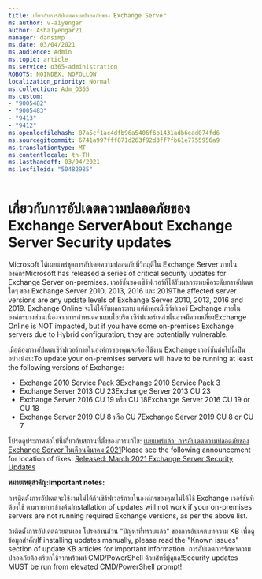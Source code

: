 ```yaml
---
title: เกี่ยวกับการอัปเดตความปลอดภัยของ Exchange Server
ms.author: v-aiyengar
author: AshaIyengar21
manager: dansimp
ms.date: 03/04/2021
ms.audience: Admin
ms.topic: article
ms.service: o365-administration
ROBOTS: NOINDEX, NOFOLLOW
localization_priority: Normal
ms.collection: Adm_O365
ms.custom:
- "9005482"
- "9005483"
- "9413"
- "9412"
ms.openlocfilehash: 87a5cf1ac4dfb96a5406f6b1431adb6ead074fd6
ms.sourcegitcommit: 6741a997fff871d263f92d3ff7fb61e7755956a9
ms.translationtype: MT
ms.contentlocale: th-TH
ms.lasthandoff: 03/04/2021
ms.locfileid: "50482985"
---
```

# <a name="about-exchange-server-security-updates"></a><span data-ttu-id="e6f72-102">เกี่ยวกับการอัปเดตความปลอดภัยของ Exchange Server</span><span class="sxs-lookup"><span data-stu-id="e6f72-102">About Exchange Server Security updates</span></span>

<span data-ttu-id="e6f72-103">Microsoft ได้เผยแพร่ชุดการอัปเดตความปลอดภัยที่วิกฤติใน Exchange Server ภายในองค์กร</span><span class="sxs-lookup"><span data-stu-id="e6f72-103">Microsoft has released a series of critical security updates for Exchange Server on-premises.</span></span> <span data-ttu-id="e6f72-104">เวอร์ชันของเซิร์ฟเวอร์ที่ได้รับผลกระทบคือระดับการอัปเดตใดๆ ของ Exchange Server 2010, 2013, 2016 และ 2019</span><span class="sxs-lookup"><span data-stu-id="e6f72-104">The affected server versions are any update levels of Exchange Server 2010, 2013, 2016 and 2019.</span></span> <span data-ttu-id="e6f72-105">Exchange Online จะไม่ได้รับผลกระทบ แต่ถ้าคุณมีเซิร์ฟเวอร์ Exchange ภายในองค์กรบางส่วนเนื่องจากการกําหนดค่าแบบไฮบริด เซิร์ฟเวอร์เหล่านั้นอาจมีความเสี่ยง</span><span class="sxs-lookup"><span data-stu-id="e6f72-105">Exchange Online is NOT impacted, but if you have some on-premises Exchange servers due to Hybrid configuration, they are potentially vulnerable.</span></span>

<span data-ttu-id="e6f72-106">เมื่อต้องการอัปเดตเซิร์ฟเวอร์ภายในองค์กรของคุณจะต้องใช้งาน Exchange เวอร์ชันต่อไปนี้เป็นอย่างน้อย:</span><span class="sxs-lookup"><span data-stu-id="e6f72-106">To update your on-premises servers will have to be running at least the following versions of Exchange:</span></span>

- <span data-ttu-id="e6f72-107">Exchange 2010 Service Pack 3</span><span class="sxs-lookup"><span data-stu-id="e6f72-107">Exchange 2010 Service Pack 3</span></span>
- <span data-ttu-id="e6f72-108">Exchange Server 2013 CU 23</span><span class="sxs-lookup"><span data-stu-id="e6f72-108">Exchange Server 2013 CU 23</span></span>
- <span data-ttu-id="e6f72-109">Exchange Server 2016 CU 19 หรือ CU 18</span><span class="sxs-lookup"><span data-stu-id="e6f72-109">Exchange Server 2016 CU 19 or CU 18</span></span>
- <span data-ttu-id="e6f72-110">Exchange Server 2019 CU 8 หรือ CU 7</span><span class="sxs-lookup"><span data-stu-id="e6f72-110">Exchange Server 2019 CU 8 or CU 7</span></span>

<span data-ttu-id="e6f72-111">โปรดดูประกาศต่อไปนี้เกี่ยวกับสถานที่ตั้งของการแก้ไข: [เผยแพร่แล้ว: การอัปเดตความปลอดภัยของ Exchange Server ในเดือนมีนาคม 2021](https://techcommunity.microsoft.com/t5/exchange-team-blog/released-march-2021-exchange-server-security-updates/ba-p/2175901)</span><span class="sxs-lookup"><span data-stu-id="e6f72-111">Please see the following announcement for location of fixes: [Released: March 2021 Exchange Server Security Updates](https://techcommunity.microsoft.com/t5/exchange-team-blog/released-march-2021-exchange-server-security-updates/ba-p/2175901)</span></span>

<span data-ttu-id="e6f72-112">**หมายเหตุสําคัญ:**</span><span class="sxs-lookup"><span data-stu-id="e6f72-112">**Important notes:**</span></span>

<span data-ttu-id="e6f72-113">การติดตั้งการอัปเดตจะใช้งานไม่ได้ถ้าเซิร์ฟเวอร์ภายในองค์กรของคุณไม่ได้ใช้ Exchange เวอร์ชันที่ต้องใช้ ตามรายการข้างต้น</span><span class="sxs-lookup"><span data-stu-id="e6f72-113">Installation of updates will not work if your on-premises servers are not running required Exchange versions, as per the above list.</span></span>

<span data-ttu-id="e6f72-114">ถ้าติดตั้งการอัปเดตด้วยตนเอง โปรดอ่านส่วน "ปัญหาที่ทราบแล้ว" ของการอัปเดตบทความ KB เพื่อดูข้อมูลสําคัญ</span><span class="sxs-lookup"><span data-stu-id="e6f72-114">If installing updates manually, please read the "Known issues" section of update KB articles for important information.</span></span> <span data-ttu-id="e6f72-115">การอัปเดตการรักษาความปลอดภัยต้องเรียกใช้จากพร้อมท์ CMD/PowerShell ด้วยสิทธิ์ผู้ดูแล!</span><span class="sxs-lookup"><span data-stu-id="e6f72-115">Security updates MUST be run from elevated CMD/PowerShell prompt!</span></span>
